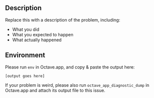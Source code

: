 ## Description

Replace this with a description of the problem, including:
  * What you did
  * What you expected to happen
  * What actually happened

## Environment

Please run `env` in Octave.app, and copy & paste the output here:

```
[output goes here]
```

If your problem is weird, please also run `octave_app_diagnostic_dump` in Octave.app and attach its output file to this issue.